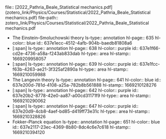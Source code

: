 file:: [2022_Pathria_Beale_Statistical mechanics.pdf](zotero_link/Physics/Courses/Statistical/2022_Pathria_Beale_Statistical mechanics.pdf)
file-path:: zotero_link/Physics/Courses/Statistical/2022_Pathria_Beale_Statistical mechanics.pdf

- The Einstein–Smoluchowski theory
  ls-type:: annotation
  hl-page:: 635
  hl-color:: blue
  id:: 637e1ecc-4512-4afb-904b-baedb81808a6
- [:span]
  ls-type:: annotation
  hl-page:: 638
  hl-color:: purple
  id:: 637e1f66-cd2e-4736-a58a-f243ab833dab
  hl-type:: area
  hl-stamp:: 1669209958057
- [:span]
  ls-type:: annotation
  hl-page:: 639
  hl-color:: purple
  id:: 637e1fcc-f63b-4263-ae21-3f325af2890a
  hl-type:: area
  hl-stamp:: 1669210059988
- The Langevin theory
  ls-type:: annotation
  hl-page:: 641
  hl-color:: blue
  id:: 637e200d-781d-4108-a25a-782b8b561888
  hl-stamp:: 1669210128276
- [:span]
  ls-type:: annotation
  hl-page:: 642
  hl-color:: purple
  id:: 637e20b2-8778-42e0-aa87-a00cd31171f9
  hl-type:: area
  hl-stamp:: 1669210290062
- [:span]
  ls-type:: annotation
  hl-page:: 647
  hl-color:: purple
  id:: 637e20d9-4cb8-4aef-bd85-d419ff73e31c
  hl-type:: area
  hl-stamp:: 1669210328826
- Fokker–Planck equation
  ls-type:: annotation
  hl-page:: 651
  hl-color:: blue
  id:: 637e2117-23ec-4369-8b80-8dc4c6e7c618
  hl-stamp:: 1669210394120